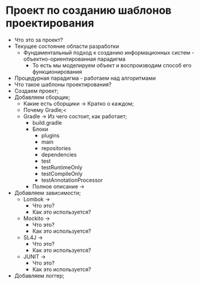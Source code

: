 # Проект по созданию шаблонов проектирования

* Что это за проект?
* Текущее состояние области разработки
  * Фундаментальный подход к созданию информационных систем - объектно-ориентированная парадигма
    * То есть мы моделируем объект и воспроизводим способ его функционирования
* Процедурная парадигма - работаем над алгоритмами
* Что такое шаблоны проектирования?
* Создаем проект;
* Добавляем сборщик;
  * Какие есть сборщики -> Кратко о каждом;
  * Почему Gradle;<
  * Gradle -> Из чего состоит, как работает;
    * build.gradle
    * Блоки
      * plugins
      * main
      * repositories
      * dependencies
      * test
      * testRuntimeOnly
      * testCompileOnly
      * testAnnotationProcessor
    * Полное описание ->  
* Добавляем зависимости;
  * Lombok ->
    * Что это?
    * Как это используется?
  * Mockito ->
    * Что это?
    * Как это используется?
  * SL4J ->
    * Что это?
    * Как это используется?
  * JUNIT ->
    * Что это?
    * Как это используется?
* Добавляем логгер;